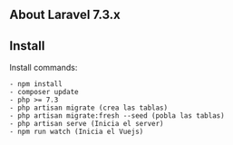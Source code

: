 ## About Laravel 7.3.x


## Install

Install commands:
``` 
- npm install
- composer update
- php >= 7.3
- php artisan migrate (crea las tablas)
- php artisan migrate:fresh --seed (pobla las tablas)
- php artisan serve (Inicia el server)
- npm run watch (Inicia el Vuejs)

